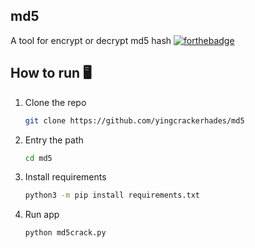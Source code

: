 ## md5
A tool for encrypt or decrypt md5 hash
[![forthebadge](https://forthebadge.com/images/badges/made-with-python.svg)](https://forthebadge.com)

## How to run 🖥️️
1. Clone the repo
   ```sh
   git clone https://github.com/yingcrackerhades/md5
   ```
2. Entry the path
   ```sh
   cd md5
   ```
3. Install requirements
   ```sh
   python3 -m pip install requirements.txt
   ```
4. Run app
   ```sh
   python md5crack.py
   ```
